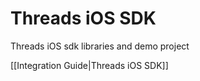 # Threads iOS SDK
Threads iOS sdk libraries and demo project

[[Integration Guide|Threads iOS SDK]]
